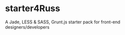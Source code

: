 starter4Russ
============

A Jade, LESS &amp; SASS, Grunt.js starter pack for front-end designers/developers
